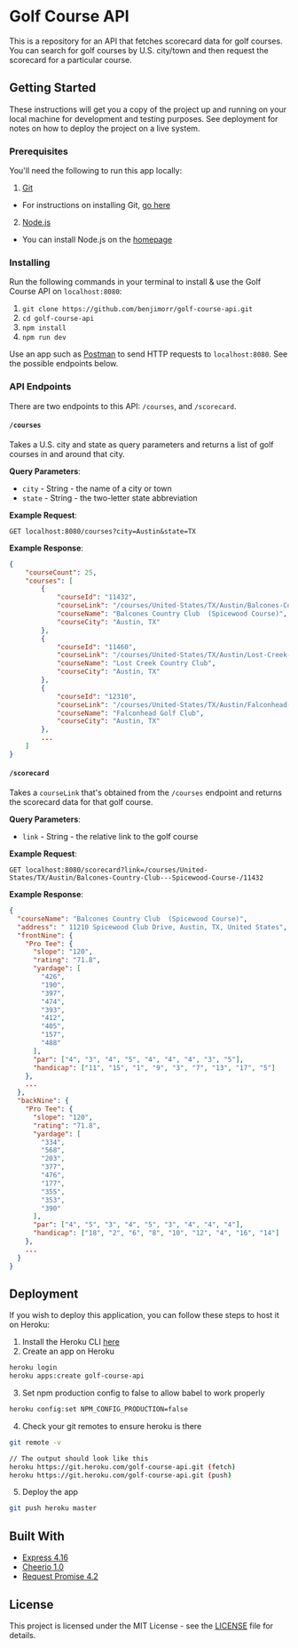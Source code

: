 # Golf Course API

This is a repository for an API that fetches scorecard data for golf courses. You can search for golf courses by U.S. city/town and then request the scorecard for a particular course.

## Getting Started

These instructions will get you a copy of the project up and running on your local machine for development and testing purposes. See deployment for notes on how to deploy the project on a live system.

### Prerequisites

You'll need the following to run this app locally:

1. [Git](https://git-scm.com/)

- For instructions on installing Git, [go here](https://git-scm.com/book/en/v2/Getting-Started-Installing-Git)

2. [Node.js](https://nodejs.org/en/)

- You can install Node.js on the [homepage](https://nodejs.org/en/)

### Installing

Run the following commands in your terminal to install & use the Golf Course API on `localhost:8080`:

1. `git clone https://github.com/benjimorr/golf-course-api.git`
2. `cd golf-course-api`
3. `npm install`
4. `npm run dev`

Use an app such as [Postman](https://www.getpostman.com/downloads/) to send HTTP requests to `localhost:8080`. See the possible endpoints below.

### API Endpoints

There are two endpoints to this API: `/courses`, and `/scorecard`.

#### `/courses`

Takes a U.S. city and state as query parameters and returns a list of golf courses in and around that city.

**Query Parameters**:

- `city` - String - the name of a city or town
- `state` - String - the two-letter state abbreviation

**Example Request**:

`GET localhost:8080/courses?city=Austin&state=TX`

**Example Response**:

```json
{
    "courseCount": 25,
    "courses": [
        {
            "courseId": "11432",
            "courseLink": "/courses/United-States/TX/Austin/Balcones-Country-Club---Spicewood-Course-/11432",
            "courseName": "Balcones Country Club  (Spicewood Course)",
            "courseCity": "Austin, TX"
        },
        {
            "courseId": "11460",
            "courseLink": "/courses/United-States/TX/Austin/Lost-Creek-Country-Club/11460",
            "courseName": "Lost Creek Country Club",
            "courseCity": "Austin, TX"
        },
        {
            "courseId": "12310",
            "courseLink": "/courses/United-States/TX/Austin/Falconhead-Golf-Club/12310",
            "courseName": "Falconhead Golf Club",
            "courseCity": "Austin, TX"
        },
        ...
    ]
}
```

#### `/scorecard`

Takes a `courseLink` that's obtained from the `/courses` endpoint and returns the scorecard data for that golf course.

**Query Parameters**:

- `link` - String - the relative link to the golf course

**Example Request**:

`GET localhost:8080/scorecard?link=/courses/United-States/TX/Austin/Balcones-Country-Club---Spicewood-Course-/11432`

**Example Response**:

```json
{
  "courseName": "Balcones Country Club  (Spicewood Course)",
  "address": " 11210 Spicewood Club Drive, Austin, TX, United States",
  "frontNine": {
    "Pro Tee": {
      "slope": "120",
      "rating": "71.8",
      "yardage": [
        "426",
        "190",
        "397",
        "474",
        "393",
        "412",
        "405",
        "157",
        "488"
      ],
      "par": ["4", "3", "4", "5", "4", "4", "4", "3", "5"],
      "handicap": ["11", "15", "1", "9", "3", "7", "13", "17", "5"]
    },
    ...
  },
  "backNine": {
    "Pro Tee": {
      "slope": "120",
      "rating": "71.8",
      "yardage": [
        "334",
        "568",
        "203",
        "377",
        "476",
        "177",
        "355",
        "353",
        "390"
      ],
      "par": ["4", "5", "3", "4", "5", "3", "4", "4", "4"],
      "handicap": ["18", "2", "6", "8", "10", "12", "4", "16", "14"]
    },
    ...
  }
}
```

## Deployment

If you wish to deploy this application, you can follow these steps to host it on Heroku:

1. Install the Heroku CLI [here](https://devcenter.heroku.com/articles/heroku-cli#download-and-install)
2. Create an app on Heroku

```bash
heroku login
heroku apps:create golf-course-api
```

3. Set npm production config to false to allow babel to work properly

```bash
heroku config:set NPM_CONFIG_PRODUCTION=false
```

4. Check your git remotes to ensure heroku is there

```bash
git remote -v

// The output should look like this
heroku https://git.heroku.com/golf-course-api.git (fetch)
heroku https://git.heroku.com/golf-course-api.git (push)
```

5. Deploy the app

```bash
git push heroku master
```

## Built With

- [Express 4.16](https://expressjs.com/en/4x/api.html)
- [Cheerio 1.0](https://cheerio.js.org/)
- [Request Promise 4.2](https://github.com/request/request-promise#readme)

## License

This project is licensed under the MIT License - see the [LICENSE](./LICENSE) file for details.
